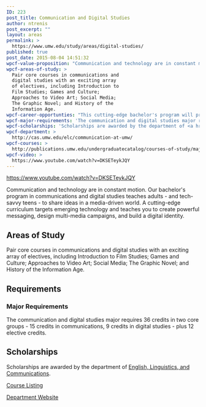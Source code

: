 ```yaml
---
ID: 223
post_title: Communication and Digital Studies
author: ntrenis
post_excerpt: ""
layout: areas
permalink: >
  https://www.umw.edu/study/areas/digital-studies/
published: true
post_date: 2015-08-04 14:51:32
wpcf-value-proposition: "Communication and technology are in constant motion. Our bachelor's program in communications and digital studies teaches adults - and tech-savvy teens - to share ideas in a media-driven world. A cutting-edge curriculum targets emerging technology and teaches you to create powerful messaging, design multi-media campaigns, and build a digital identity."
wpcf-areas-of-study: >
  Pair core courses in communications and
  digital studies with an exciting array
  of electives, including Introduction to
  Film Studies; Games and Culture;
  Approaches to Video Art; Social Media;
  The Graphic Novel; and History of the
  Information Age.
wpcf-career-opportunties: "This cutting-edge bachelor's program will prepare you for a career in advertising, marketing, communications law, and so much more. Whatever you choose to pursue, you'll develop the skills that today's employers are looking for."
wpcf-major-requirements: 'The communication and digital studies major requires 36 credits in two core groups - 15 credits in communications, 9 credits in digital studies - plus 12 elective credits.'
wpcf-scholarships: 'Scholarships are awarded by the department of <a href="http://cas.umw.edu/elc/scholarships-and-prizes/">English, Linguistics, and Communications</a>.'
wpcf-department: >
  http://cas.umw.edu/elc/communication-at-umw/
wpcf-courses: >
  http://publications.umw.edu/undergraduatecatalog/courses-of-study/majors/communication-and-digital-studies-major/
wpcf-video: >
  https://www.youtube.com/watch?v=DKSETeykJQY
---
```


<!-- End Types Custom Fields -->
<!-- Types Custom Fields: -->

<!-- video -->
https://www.youtube.com/watch?v=DKSETeykJQY
<!-- End video -->

<!-- value-proposition -->
Communication and technology are in constant motion. Our bachelor's program in communications and digital studies teaches adults - and tech-savvy teens - to share ideas in a media-driven world. A cutting-edge curriculum targets emerging technology and teaches you to create powerful messaging, design multi-media campaigns, and build a digital identity.
<!-- End value-proposition -->

<!-- areas-of-study -->
<h2>Areas of Study</h2>Pair core courses in communications and digital studies with an exciting array of electives, including Introduction to Film Studies; Games and Culture; Approaches to Video Art; Social Media; The Graphic Novel; and History of the Information Age.
<!-- End areas-of-study -->

<!-- requirements -->
<h2>Requirements</h2>
<!-- major-requirements -->
<h3>Major Requirements</h3>The communication and digital studies major requires 36 credits in two core groups - 15 credits in communications, 9 credits in digital studies - plus 12 elective credits.
<!-- End major-requirements -->

<!-- End requirements -->

<!-- scholarships -->
<h2>Scholarships</h2>Scholarships are awarded by the department of <a href="http://cas.umw.edu/elc/scholarships-and-prizes/">English, Linguistics, and Communications</a>.
<!-- End scholarships -->

<!-- courses -->
<a href="http://publications.umw.edu/undergraduatecatalog/courses-of-study/majors/communication-and-digital-studies-major/" class="button">Course Listing</a>
<!-- End courses -->

<!-- department -->
<a href="http://cas.umw.edu/elc/communication-at-umw/" class="button">Department Website</a>
<!-- End department -->

<!-- End Types Custom Fields -->